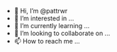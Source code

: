 - 👋 Hi, I’m @pattrwr
- 👀 I’m interested in ...
- 🌱 I’m currently learning ...
- 💞️ I’m looking to collaborate on ...
- 📫 How to reach me ...

<!---
pattrwr/pattrwr is a ✨ special ✨ repository because its `README.md` (this file) appears on your GitHub profile.
You can click the Preview link to take a look at your changes.
--->
